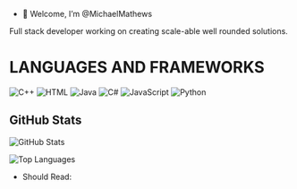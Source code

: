 - 👋 Welcome, I’m @MichaelMathews

Full stack developer working on creating scale-able well rounded solutions.

<h1>LANGUAGES AND FRAMEWORKS</h1>
<p>
  <img alt="C++" src="https://img.shields.io/badge/C++-00599C?style=for-the-badge&logo=c%2b%2b&logoColor=white"/>
  <img alt="HTML" src="https://img.shields.io/badge/HTML-E34F26?style=for-the-badge&logo=html5&logoColor=white"/>
  <img alt="Java" src="https://img.shields.io/badge/Java-007396?style=for-the-badge&logo=java&logoColor=white"/>
  <img alt="C#" src="https://img.shields.io/badge/C%23-239120?style=for-the-badge&logo=c-sharp&logoColor=white"/>
  <img alt="JavaScript" src="https://img.shields.io/badge/JavaScript-F7DF1E?style=for-the-badge&logo=javascript&logoColor=black"/>
  <img alt="Python" src="https://img.shields.io/badge/Python-3776AB?style=for-the-badge&logo=python&logoColor=white"/>
</p>

<p>
<h2>GitHub Stats</h2>

<p>
  <img src="https://github-readme-stats.vercel.app/api?username=psuedologics&hide_rank=true&show_icons=true&theme=radical" alt="GitHub Stats" />
</p>
<p>
  <img src="https://github-readme-stats.vercel.app/api/top-langs/?username=psuedologics&layout=compact&theme=radical" alt="Top Languages" />
</p>
</p>


- Should Read:


<!---
PsuedoLogics/PsuedoLogics is a ✨ special ✨ repository because its `README.md` (this file) appears on your GitHub profile.
You can click the Preview link to take a look at your changes.
--->

